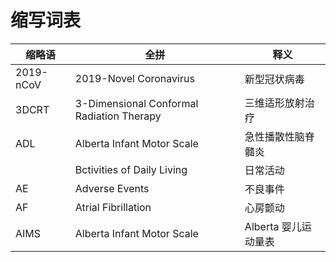 # 缩写词表
| 缩略语 | 全拼 | 释义 |
| --- | --- | --- |
| 2019-nCoV | 2019-Novel Coronavirus | 新型冠状病毒 |
| 3DCRT | 3-Dimensional Conformal Radiation Therapy  | 三维适形放射治疗 |
| ADL | Alberta Infant Motor Scale | 急性播散性脑脊髓炎 |
| | Bctivities of Daily Living | 日常活动 |
| AE | Adverse Events | 不良事件 |
| AF | Atrial Fibrillation | 心房颤动 |
| AIMS | Alberta Infant Motor Scale | Alberta 婴儿运动量表 |

